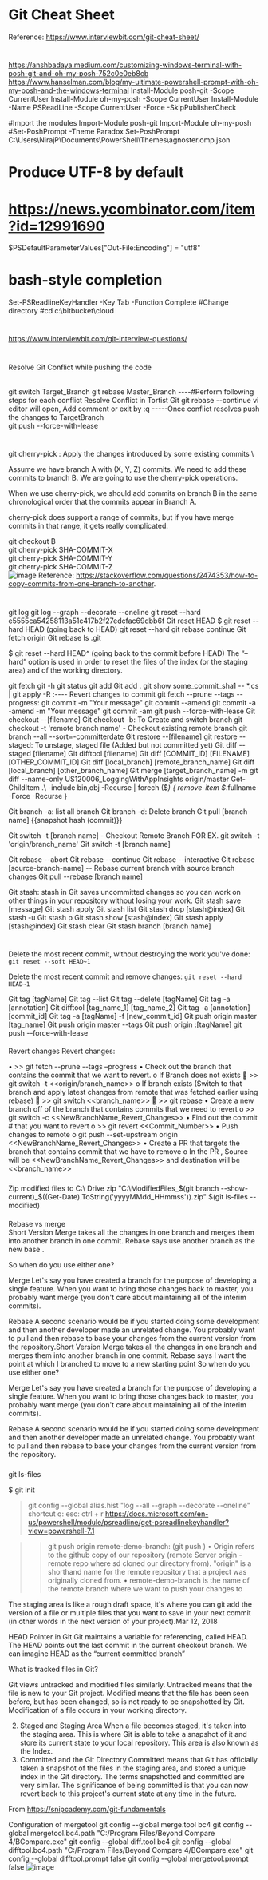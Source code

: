 # Git Cheat Sheet
Reference: https://www.interviewbit.com/git-cheat-sheet/
#
#
https://anshbadaya.medium.com/customizing-windows-terminal-with-posh-git-and-oh-my-posh-752c0e0eb8cb
https://www.hanselman.com/blog/my-ultimate-powershell-prompt-with-oh-my-posh-and-the-windows-terminal
Install-Module posh-git -Scope CurrentUser
Install-Module oh-my-posh -Scope CurrentUser
Install-Module -Name PSReadLine -Scope CurrentUser -Force -SkipPublisherCheck


#Import the modules
Import-Module posh-git
Import-Module oh-my-posh
#Set-PoshPrompt -Theme Paradox
Set-PoshPrompt C:\Users\NirajP\Documents\PowerShell\Themes\agnoster.omp.json
# Produce UTF-8 by default
# https://news.ycombinator.com/item?id=12991690
$PSDefaultParameterValues["Out-File:Encoding"] = "utf8"
# bash-style completion
Set-PSReadlineKeyHandler -Key Tab -Function Complete
#Change directory
#cd c:\bitbucket\cloud

#
#
https://www.interviewbit.com/git-interview-questions/
#
#
Resolve Git Conflict while pushing the code
######
git switch Target_Branch
git rebase Master_Branch
----#Perform following steps for each conflict
	Resolve Conflict in Tortist Git
	git rebase --continue
	vi editor will open, Add comment or exit by :q
-----Once conflict resolves push the changes to TargetBranch	
git push --force-with-lease
######
#
git cherry-pick : Apply the changes introduced by some existing commits \

Assume we have branch A with (X, Y, Z) commits. We need to add these commits to branch B. We are going to use the cherry-pick operations.

When we use cherry-pick, we should add commits on branch B in the same chronological order that the commits appear in Branch A.

cherry-pick does support a range of commits, but if you have merge commits in that range, it gets really complicated.

git checkout B \
git cherry-pick SHA-COMMIT-X \
git cherry-pick SHA-COMMIT-Y \
git cherry-pick SHA-COMMIT-Z \
![image](https://user-images.githubusercontent.com/61636643/177572907-eedb7dff-836b-4283-84bd-6004fc9b8bff.png)
Reference: https://stackoverflow.com/questions/2474353/how-to-copy-commits-from-one-branch-to-another.

#
git log
git log --graph --decorate --oneline
git reset --hard e5555ca54258113a51c417b2f27edcfac69dbb6f
Git reset HEAD
$ git reset --hard HEAD       (going back to HEAD)
git reset --hard
git rebase continue
Git fetch origin
Git rebase
ls .git

$ git reset --hard HEAD^      (going back to the commit before HEAD)
The “–hard” option is used in order to reset the files of the index (or the staging area) and of the working directory.

git fetch
git -h
git status
git add 
Git add .
git show some_commit_sha1  -- *.cs | git apply -R :---- Revert changes to commit 
git fetch --prune --tags --progress: 
git commit -m "Your message"
git commit --amend
git commit -a -amend -m "Your message"
git commit -am
git push --force-with-lease
Git checkout --[filename]
Git checkout -b: To Create and switch branch 
git checkout -t 'remote branch name' - Checkout existing remote branch
git branch --all --sort=-committerdate
Git restore --[filename]
git restore --staged: To unstage, staged file (Added but not committed yet)
Git diff --staged [filename]
Git difftool [filename]
Git diff [COMMIT_ID] [FILENAME] [OTHER_COMMIT_ID] Git diff [local_branch] [remote_branch_name]
Git diff [local_branch] [other_branch_name]
Git merge [target_branch_name] -m
git diff --name-only US120006_LoggingWithAppInsights origin/master
Get-ChildItem .\ -include bin,obj -Recurse | forech ($_) {​​ remove-item $_.fullname -Force -Recurse }​​

Git branch -a: list all branch
Git branch -d: Delete branch
Git pull [branch name] {{snapshot hash (commit)}}

Git switch -t [branch name] - Checkout Remote Branch 
	FOR EX.  git switch -t 'origin/branch_name'
Git switch -t [branch name]

Git rebase --abort
Git rebase --continue
Git rebase --interactive 
Git rebase [source-branch-name] -- Rebase current branch with source branch changes 
Git pull --rebase [branch name]

Git stash: stash in Git saves uncommitted changes so you can work on other things in your repository without losing your work.
Git stash save [message]
Git stash apply
Git stash list
Git stash drop [stash@index]
Git stash -u
Git stash p
Git stash show [stash@index]
Git stash apply [stash@index] 
Git stash clear
Git stash branch [branch name]

#
Delete the most recent commit, without destroying the work you've done:
```git reset --soft HEAD~1```

Delete the most recent commit and remove changes:
```git reset --hard HEAD~1```

Git tag [tagName]
Git tag --list
Git tag --delete [tagName]
Git tag -a [annotation]
Git difftool [tag_name_1] [tag_name_2]
Git tag -a [annotation] [commit_id]
Git tag -a [tagName] -f [new_commit_id] 
Git push origin master [tag_name]
Git push origin master --tags 
Git push origin :[tagName]
git push --force-with-lease
####
Revert changes
Revert changes:

•	>> git fetch --prune --tags –progress
•	Check out the branch that contains the commit that we want to revert. 
o	If Branch does not exists
	>> git switch -t <<origin/branch_name>>
o	If branch exists (Switch to that branch and apply latest changes from remote that was fetched earlier using rebase)
	>> git switch <<branch_name>>
	>> git rebase
•	Create a new branch off of the branch that contains commits that we need to revert 
o	>> git switch -c <<NewBranchName_Revert_Changes>>
•	Find out the commit # that you want to revert
o	>> git revert <<Commit_Number>>
•	Push changes to remote
o	git push --set-upstream origin <<NewBranchName_Revert_Changes>>
•	Create a PR that targets the branch that contains commit that we have to remove
o	In the PR , Source will be <<NewBranchName_Revert_Changes>> and destination will be <<branch_name>>



###
Zip modified files to C:\ Drive
zip "C:\ModifiedFiles_$(git branch --show-current)_$((Get-Date).ToString('yyyyMMdd_HHmmss')).zip" $(git ls-files --modified)
####
Rebase vs merge  
Short Version
Merge takes all the changes in one branch and merges them into another branch in one commit.
Rebase says  use another branch as the new base .

So when do you use either one?

Merge
Let's say you have created a branch for the purpose of developing a single feature. When you want to bring those changes back to master, you probably want merge (you don't care about maintaining all of the interim commits).

Rebase
A second scenario would be if you started doing some development and then another developer made an unrelated change. You probably want to pull and then rebase to base your changes from the current version from the repository.Short Version
Merge takes all the changes in one branch and merges them into another branch in one commit.
Rebase says I want the point at which I branched to move to a new starting point
So when do you use either one?

Merge
Let's say you have created a branch for the purpose of developing a single feature. When you want to bring those changes back to master, you probably want merge (you don't care about maintaining all of the interim commits).

Rebase
A second scenario would be if you started doing some development and then another developer made an unrelated change. You probably want to pull and then rebase to base your changes from the current version from the repository.

#####




git ls-files

$ git init

> git config --global alias.hist "log --all --graph --decorate --oneline"
shortcut
	q: 
	esc:
	ctrl + r
	https://docs.microsoft.com/en-us/powershell/module/psreadline/get-psreadlinekeyhandler?view=powershell-7.1
	
>> git push origin remote-demo-branch: (git push <repo name> <branch name>)
	• Origin refers to the github copy of our repository (remote Server origin - remote repo where sd cloned our directory from). "origin" is a shorthand name for the remote repository that a project was originally cloned from. 
	• remote-demo-branch is the name of the remote branch where we want to push your changes to


The staging area is like a rough draft space, it's where you can git add the version of a file or multiple files that you want to save in your next commit (in other words in the next version of your project).Mar 12, 2018

HEAD Pointer in Git
Git maintains a variable for referencing, called HEAD. The HEAD points out the last commit in the current checkout branch.  We can imagine HEAD as the “current committed branch”


What is tracked files in Git?

Git views untracked and modified files similarly. Untracked means that the file is new to your Git project. Modified means that the file has been seen before, but has been changed, so is not ready to be snapshotted by Git. Modification of a file occurs in your working directory.



2) Staged and Staging Area
When a file becomes staged, it's taken into the staging area. This is where Git is able to take a snapshot of it and store its current state to your local repository. This area is also known as the Index.
3) Committed and the Git Directory
Committed means that Git has officially taken a snapshot of the files in the staging area, and stored a unique index in the Git directory. The terms snapshotted and committed are very similar. The significance of being committed is that you can now revert back to this project's current state at any time in the future.

From <https://snipcademy.com/git-fundamentals> 


Configuration of mergetool
git config --global merge.tool bc4
git config --global mergetool.bc4.path "C:/Program Files/Beyond Compare 4/BCompare.exe"
git config --global diff.tool bc4
git config --global difftool.bc4.path "C:/Program Files/Beyond Compare 4/BCompare.exe"
git config --global difftool.prompt false
git config --global mergetool.prompt false
![image](https://user-images.githubusercontent.com/61636643/150656490-8da2f9d6-7f33-4960-b110-3bab00824f17.png)
